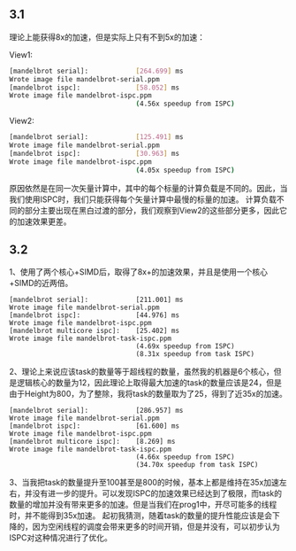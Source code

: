 ## 3.1

理论上能获得8x的加速，但是实际上只有不到5x的加速：

View1:
```sh
[mandelbrot serial]:            [264.699] ms
Wrote image file mandelbrot-serial.ppm
[mandelbrot ispc]:              [58.052] ms
Wrote image file mandelbrot-ispc.ppm
                                (4.56x speedup from ISPC)
```

View2:
```sh
[mandelbrot serial]:            [125.491] ms
Wrote image file mandelbrot-serial.ppm
[mandelbrot ispc]:              [30.963] ms
Wrote image file mandelbrot-ispc.ppm
                                (4.05x speedup from ISPC)
```
原因依然是在同一次矢量计算中，其中的每个标量的计算负载是不同的。因此，当我们使用ISPC时，我们只能获得每个矢量计算中最慢的标量的加速。
计算负载不同的部分主要出现在黑白过渡的部分，我们观察到View2的这些部分更多，因此它的加速效果更差。

## 3.2

1、使用了两个核心+SIMD后，取得了8x+的加速效果，并且是使用一个核心+SIMD的近两倍。
```shell
[mandelbrot serial]:            [211.001] ms
Wrote image file mandelbrot-serial.ppm
[mandelbrot ispc]:              [44.976] ms
Wrote image file mandelbrot-ispc.ppm
[mandelbrot multicore ispc]:    [25.402] ms
Wrote image file mandelbrot-task-ispc.ppm
                                (4.69x speedup from ISPC)
                                (8.31x speedup from task ISPC)
```

2、理论上来说应该task的数量等于超线程的数量，虽然我的机器是6个核心，但是逻辑核心的数量为12，因此理论上取得最大加速的task的数量应该是24，但是由于Height为800，为了整除，我将task的数量取为了25，得到了近35x的加速。
```shell
[mandelbrot serial]:            [286.957] ms
Wrote image file mandelbrot-serial.ppm
[mandelbrot ispc]:              [61.600] ms
Wrote image file mandelbrot-ispc.ppm
[mandelbrot multicore ispc]:    [8.269] ms
Wrote image file mandelbrot-task-ispc.ppm
                                (4.66x speedup from ISPC)
                                (34.70x speedup from task ISPC)
```

3、当我把task的数量提升至100甚至是800的时候，基本上都是维持在35x加速左右，并没有进一步的提升。可以发现ISPC的加速效果已经达到了极限，而task的数量的增加并没有带来更多的加速。但是当我们在prog1中，开尽可能多的线程时，并不能得到35x加速。
起初我猜测，随着task的数量的提升性能应该是会下降的，因为空闲线程的调度会带来更多的时间开销，但是并没有，可以初步认为ISPC对这种情况进行了优化。
